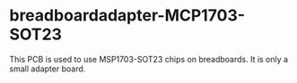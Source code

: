 # breadboardadapter-MCP1703-SOT23
 
 This PCB is used to use MSP1703-SOT23 chips on breadboards. It is only a small adapter board.
